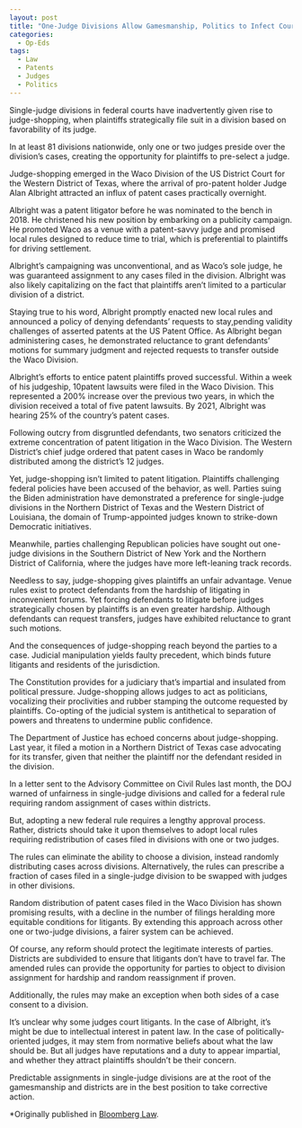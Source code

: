 ```yaml
---
layout: post
title: "One-Judge Divisions Allow Gamesmanship, Politics to Infect Courts"
categories:
  - Op-Eds
tags:
  - Law
  - Patents
  - Judges
  - Politics
---
```



Single-judge divisions in federal courts have inadvertently given rise to judge-shopping, when plaintiffs strategically file suit in a division based on favorability of its judge.

In at least 81 divisions nationwide, only one or two judges preside over the division’s cases, creating the opportunity for plaintiffs to pre-select a judge.

Judge-shopping emerged in the Waco Division of the US District Court for the Western District of Texas, where the arrival of pro-patent holder Judge Alan Albright attracted an influx of patent cases practically overnight.

Albright was a patent litigator before he was nominated to the bench in 2018. He christened his new position by embarking on a publicity campaign. He promoted Waco as a venue with a patent-savvy judge and promised local rules designed to reduce time to trial, which is preferential to plaintiffs for driving settlement.

Albright’s campaigning was unconventional, and as Waco’s sole judge, he was guaranteed assignment to any cases filed in the division. Albright was also likely capitalizing on the fact that plaintiffs aren’t limited to a particular division of a district.

Staying true to his word, Albright promptly enacted new local rules and announced a policy of denying defendants’ requests to stay,pending validity challenges of asserted patents at the US Patent Office. As Albright began administering cases, he demonstrated reluctance to grant defendants’ motions for summary judgment and rejected requests to transfer outside the Waco Division.

Albright’s efforts to entice patent plaintiffs proved successful. Within a week of his judgeship, 10patent lawsuits were filed in the Waco Division. This represented a 200% increase over the previous two years, in which the division received a total of five patent lawsuits. By 2021, Albright was hearing 25% of the country’s patent cases.

Following outcry from disgruntled defendants, two senators criticized the extreme concentration of patent litigation in the Waco Division. The Western District’s chief judge ordered that patent cases in Waco be randomly distributed among the district’s 12 judges.

Yet, judge-shopping isn’t limited to patent litigation. Plaintiffs challenging federal policies have been accused of the behavior, as well. Parties suing the Biden administration have demonstrated a preference for single-judge divisions in the Northern District of Texas and the Western District of Louisiana, the domain of Trump-appointed judges known to strike-down Democratic initiatives.

Meanwhile, parties challenging Republican policies have sought out one-judge divisions in the Southern District of New York and the Northern District of California, where the judges have more left-leaning track records.

Needless to say, judge-shopping gives plaintiffs an unfair advantage. Venue rules exist to protect defendants from the hardship of litigating in inconvenient forums. Yet forcing defendants to litigate before judges strategically chosen by plaintiffs is an even greater hardship. Although defendants can request transfers, judges have exhibited reluctance to grant such motions.

And the consequences of judge-shopping reach beyond the parties to a case. Judicial manipulation yields faulty precedent, which binds future litigants and residents of the jurisdiction.

The Constitution provides for a judiciary that’s impartial and insulated from political pressure. Judge-shopping allows judges to act as politicians, vocalizing their proclivities and rubber stamping the outcome requested by plaintiffs. Co-opting of the judicial system is antithetical to separation of powers and threatens to undermine public confidence.

The Department of Justice has echoed concerns about judge-shopping. Last year, it filed a motion in a Northern District of Texas case advocating for its transfer, given that neither the plaintiff nor the defendant resided in the division.

In a letter sent to the Advisory Committee on Civil Rules last month, the DOJ warned of unfairness in single-judge divisions and called for a federal rule requiring random assignment of cases within districts.

But, adopting a new federal rule requires a lengthy approval process. Rather, districts should take it upon themselves to adopt local rules requiring redistribution of cases filed in divisions with one or two judges.

The rules can eliminate the ability to choose a division, instead randomly distributing cases across divisions. Alternatively, the rules can prescribe a fraction of cases filed in a single-judge division to be swapped with judges in other divisions.

Random distribution of patent cases filed in the Waco Division has shown promising results, with a decline in the number of filings heralding more equitable conditions for litigants. By extending this approach across other one or two-judge divisions, a fairer system can be achieved.

Of course, any reform should protect the legitimate interests of parties. Districts are subdivided to ensure that litigants don’t have to travel far. The amended rules can provide the opportunity for parties to object to division assignment for hardship and random reassignment if proven.

Additionally, the rules may make an exception when both sides of a case consent to a division.

It’s unclear why some judges court litigants. In the case of Albright, it’s might be due to intellectual interest in patent law. In the case of politically-oriented judges, it may stem from normative beliefs about what the law should be. But all judges have reputations and a duty to appear impartial, and whether they attract plaintiffs shouldn’t be their concern.

Predictable assignments in single-judge divisions are at the root of the gamesmanship and districts are in the best position to take corrective action.

*Originally published in [Bloomberg Law](https://news.bloomberglaw.com/us-law-week/one-judge-divisions-allow-gamesmanship-politics-to-infect-courts).
